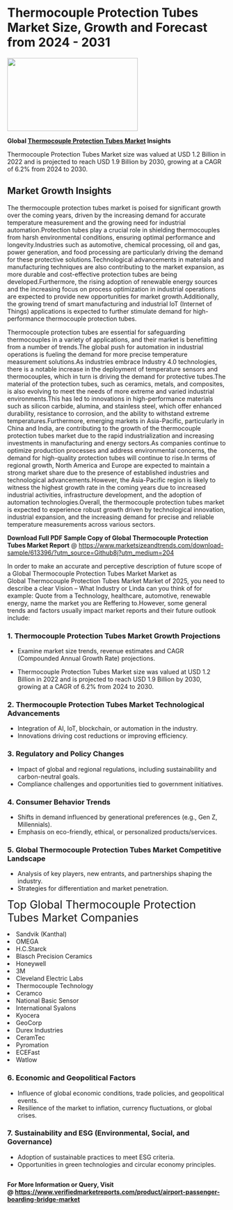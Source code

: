 <H1>Thermocouple Protection Tubes Market Size, Growth and Forecast from 2024 - 2031</H1><img class="aligncenter size-medium wp-image-584254" src="https://thirdeyenews.in/wp-content/uploads/2024/09/Global-Market-Research-300x168.jpeg" alt="" width="300" height="168" /><p><strong>Global&nbsp;<a href="https://www.marketsizeandtrends.com/download-sample/613396/?utm_source=Github8j?utm_medium=204">Thermocouple Protection Tubes Market</a> Insights</strong></p><p>Thermocouple Protection Tubes Market size was valued at USD 1.2 Billion in 2022 and is projected to reach USD 1.9 Billion by 2030, growing at a CAGR of 6.2% from 2024 to 2030.</p><p><h2>Market Growth Insights</h2> <p>The thermocouple protection tubes market is poised for significant growth over the coming years, driven by the increasing demand for accurate temperature measurement and the growing need for industrial automation.Protection tubes play a crucial role in shielding thermocouples from harsh environmental conditions, ensuring optimal performance and longevity.Industries such as automotive, chemical processing, oil and gas, power generation, and food processing are particularly driving the demand for these protective solutions.Technological advancements in materials and manufacturing techniques are also contributing to the market expansion, as more durable and cost-effective protection tubes are being developed.Furthermore, the rising adoption of renewable energy sources and the increasing focus on process optimization in industrial operations are expected to provide new opportunities for market growth.Additionally, the growing trend of smart manufacturing and industrial IoT (Internet of Things) applications is expected to further stimulate demand for high-performance thermocouple protection tubes.</p> <p>Thermocouple protection tubes are essential for safeguarding thermocouples in a variety of applications, and their market is benefitting from a number of trends.The global push for automation in industrial operations is fueling the demand for more precise temperature measurement solutions.As industries embrace Industry 4.0 technologies, there is a notable increase in the deployment of temperature sensors and thermocouples, which in turn is driving the demand for protective tubes.The material of the protection tubes, such as ceramics, metals, and composites, is also evolving to meet the needs of more extreme and varied industrial environments.This has led to innovations in high-performance materials such as silicon carbide, alumina, and stainless steel, which offer enhanced durability, resistance to corrosion, and the ability to withstand extreme temperatures.Furthermore, emerging markets in Asia-Pacific, particularly in China and India, are contributing to the growth of the thermocouple protection tubes market due to the rapid industrialization and increasing investments in manufacturing and energy sectors.As companies continue to optimize production processes and address environmental concerns, the demand for high-quality protection tubes will continue to rise.In terms of regional growth, North America and Europe are expected to maintain a strong market share due to the presence of established industries and technological advancements.However, the Asia-Pacific region is likely to witness the highest growth rate in the coming years due to increased industrial activities, infrastructure development, and the adoption of automation technologies.Overall, the thermocouple protection tubes market is expected to experience robust growth driven by technological innovation, industrial expansion, and the increasing demand for precise and reliable temperature measurements across various sectors.</p> <p><span class=""><strong>Download Full PDF Sample Copy of Global Thermocouple Protection Tubes Market Report</strong> @ <a href="https://www.marketsizeandtrends.com/download-sample/613396/?utm_source=Github8j?utm_medium=204" target="_blank">https://www.marketsizeandtrends.com/download-sample/613396/?utm_source=Github8j?utm_medium=204</a></span></p><p>In order to make an accurate and perceptive description of future scope of a Global&nbsp;Thermocouple Protection Tubes Market Market as Global&nbsp;Thermocouple Protection Tubes Market Market of 2025, you need to describe a clear Vision &ndash; What Industry or Linda can you think of for example: Quote from a Technology, healthcare, automotive, renewable energy, name the market you are Reffering to.However, some general trends and factors usually impact market reports and their future outlook include:</p><h3>1.&nbsp;<strong>Thermocouple Protection Tubes Market Growth Projections</strong></h3><ul><li>Examine market size trends, revenue estimates and CAGR (Compounded Annual Growth Rate) projections.</li><li><p>Thermocouple Protection Tubes Market size was valued at USD 1.2 Billion in 2022 and is projected to reach USD 1.9 Billion by 2030, growing at a CAGR of 6.2% from 2024 to 2030.</p></li></ul><h3>2.&nbsp;<strong>Thermocouple Protection Tubes Market Technological Advancements</strong></h3><ul><li>Integration of AI, IoT, blockchain, or automation in the industry.</li><li>Innovations driving cost reductions or improving efficiency.</li></ul><h3>3.&nbsp;<strong>Regulatory and Policy Changes</strong></h3><ul><li>Impact of global and regional regulations, including sustainability and carbon-neutral goals.</li><li>Compliance challenges and opportunities tied to government initiatives.</li></ul><h3>4.&nbsp;<strong>Consumer Behavior Trends</strong></h3><ul><li>Shifts in demand influenced by generational preferences (e.g., Gen Z, Millennials).</li><li>Emphasis on eco-friendly, ethical, or personalized products/services.</li></ul><h3>5.&nbsp;<strong>Global Thermocouple Protection Tubes Market Competitive Landscape</strong></h3><ul><li>Analysis of key players, new entrants, and partnerships shaping the industry.</li><li>Strategies for differentiation and market penetration.</li></ul><p data-pm-slice="1 1 []"><span style="color: inherit; font-family: inherit; font-size: 25px;">Top Global Thermocouple Protection Tubes Market Companies</span></p><div class="" data-test-id=""><p><li>Sandvik (Kanthal)</li><li> OMEGA</li><li> H.C.Starck</li><li> Blasch Precision Ceramics</li><li> Honeywell</li><li> 3M</li><li> Cleveland Electric Labs</li><li> Thermocouple Technology</li><li> Ceramco</li><li> National Basic Sensor</li><li> International Syalons</li><li> Kyocera</li><li> GeoCorp</li><li> Durex Industries</li><li> CeramTec</li><li> Pyromation</li><li> ECEFast</li><li> Watlow</li></p></div><h3>6.&nbsp;<strong>Economic and Geopolitical Factors</strong></h3><ul><li>Influence of global economic conditions, trade policies, and geopolitical events.</li><li>Resilience of the market to inflation, currency fluctuations, or global crises.</li></ul><h3>7.&nbsp;<strong>Sustainability and ESG (Environmental, Social, and Governance)</strong></h3><ul><li>Adoption of sustainable practices to meet ESG criteria.</li><li>Opportunities in green technologies and circular economy principles.</li></ul><h2><strong style="font-size: 14px;">For More Information or Query, Visit @&nbsp;</strong><a style="background-color: #ffffff; font-size: 14px;" href="https://www.marketsizeandtrends.com/report/thermocouple-protection-tubes-market/" target="_blank">https://www.verifiedmarketreports.com/product/airport-passenger-boarding-bridge-market</a></h2>